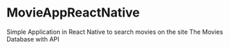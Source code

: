 # MovieAppReactNative
Simple Application in React Native to search movies on the site The Movies Database with API
